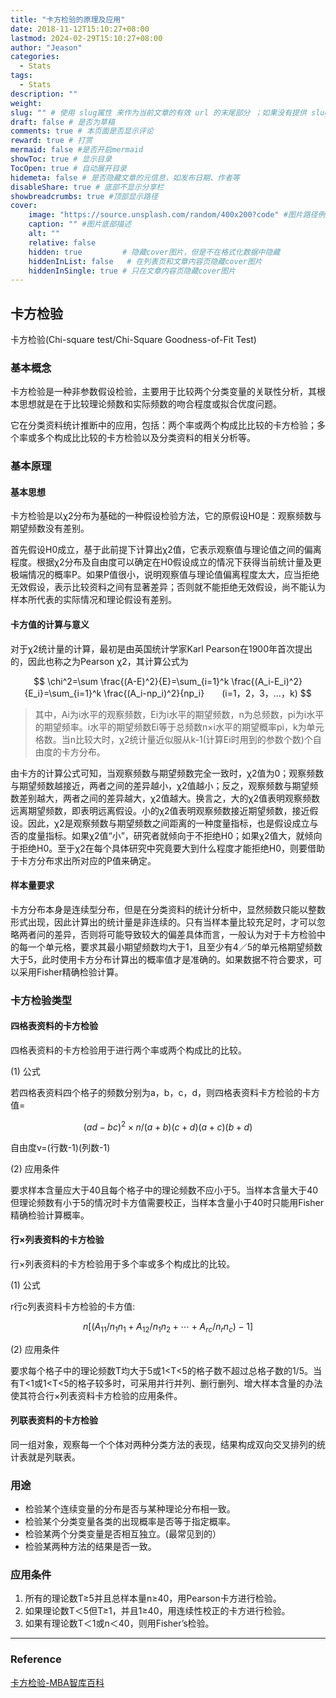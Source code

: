 ```yaml
---
title: "卡方检验的原理及应用"
date: 2018-11-12T15:10:27+08:00
lastmod: 2024-02-29T15:10:27+08:00
author: "Jeason"
categories:
  - Stats
tags:
  - Stats
description: ""
weight:
slug: "" # 使用 slug属性 来作为当前文章的有效 url 的末尾部分 ；如果没有提供 slug 则使用 title 代替。
draft: false # 是否为草稿
comments: true # 本页面是否显示评论
reward: true # 打赏
mermaid: false #是否开启mermaid
showToc: true # 显示目录
TocOpen: true # 自动展开目录
hidemeta: false # 是否隐藏文章的元信息，如发布日期、作者等
disableShare: true # 底部不显示分享栏
showbreadcrumbs: true #顶部显示路径
cover:
    image: "https://source.unsplash.com/random/400x200?code" #图片路径例如：posts/tech/123/123.png
    caption: "" #图片底部描述
    alt: ""
    relative: false
    hidden: true         # 隐藏cover图片，但是不在格式化数据中隐藏
    hiddenInList: false   # 在列表页和文章内容页隐藏cover图片
    hiddenInSingle: true # 只在文章内容页隐藏cover图片
---
```


## 卡方检验

卡方检验(Chi-square test/Chi-Square Goodness-of-Fit Test)

### 基本概念

卡方检验是一种非参数假设检验，主要用于比较两个分类变量的关联性分析，其根本思想就是在于比较理论频数和实际频数的吻合程度或拟合优度问题。

它在分类资料统计推断中的应用，包括：两个率或两个构成比比较的卡方检验；多个率或多个构成比比较的卡方检验以及分类资料的相关分析等。

### 基本原理

#### 基本思想

卡方检验是以χ2分布为基础的一种假设检验方法，它的原假设H0是：观察频数与期望频数没有差别。

首先假设H0成立，基于此前提下计算出χ2值，它表示观察值与理论值之间的偏离程度。根据χ2分布及自由度可以确定在H0假设成立的情况下获得当前统计量及更极端情况的概率P。如果P值很小，说明观察值与理论值偏离程度太大，应当拒绝无效假设，表示比较资料之间有显著差异；否则就不能拒绝无效假设，尚不能认为样本所代表的实际情况和理论假设有差别。

#### 卡方值的计算与意义

对于χ2统计量的计算，最初是由英国统计学家Karl Pearson在1900年首次提出的，因此也称之为Pearson χ2，其计算公式为

$$
\chi^2=\sum \frac{(A-E)^2}{E}=\sum_{i=1}^k \frac{(A_i-E_i)^2}{E_i}=\sum_{i=1}^k \frac{(A_i-np_i)^2}{np_i}　　(i=1，2，3，…，k)
$$

> 其中，Ai为i水平的观察频数，Ei为i水平的期望频数，n为总频数，pi为i水平的期望频率。i水平的期望频数Ei等于总频数n×i水平的期望概率pi，k为单元格数。当n比较大时，χ2统计量近似服从k-1(计算Ei时用到的参数个数)个自由度的卡方分布。

由卡方的计算公式可知，当观察频数与期望频数完全一致时，χ2值为0；观察频数与期望频数越接近，两者之间的差异越小，χ2值越小；反之，观察频数与期望频数差别越大，两者之间的差异越大，χ2值越大。换言之，大的χ2值表明观察频数远离期望频数，即表明远离假设。小的χ2值表明观察频数接近期望频数，接近假设。因此，χ2是观察频数与期望频数之间距离的一种度量指标，也是假设成立与否的度量指标。如果χ2值“小”，研究者就倾向于不拒绝H0；如果χ2值大，就倾向于拒绝H0。至于χ2在每个具体研究中究竟要大到什么程度才能拒绝H0，则要借助于卡方分布求出所对应的P值来确定。

#### 样本量要求

卡方分布本身是连续型分布，但是在分类资料的统计分析中，显然频数只能以整数形式出现，因此计算出的统计量是非连续的。只有当样本量比较充足时，才可以忽略两者问的差异，否则将可能导致较大的偏差具体而言，一般认为对于卡方检验中的每一个单元格，要求其最小期望频数均大于1，且至少有4／5的单元格期望频数大于5，此时使用卡方分布计算出的概率值才是准确的。如果数据不符合要求，可以采用Fisher精确检验计算。

### 卡方检验类型

#### 四格表资料的卡方检验

四格表资料的卡方检验用于进行两个率或两个构成比的比较。

(1) 公式

若四格表资料四个格子的频数分别为a，b，c，d，则四格表资料卡方检验的卡方值=

$$
(ad-bc)^2 \times n/(a+b)(c+d)(a+c)(b+d)
$$

自由度v=(行数-1)(列数-1)

(2)  应用条件

要求样本含量应大于40且每个格子中的理论频数不应小于5。当样本含量大于40但理论频数有小于5的情况时卡方值需要校正，当样本含量小于40时只能用Fisher精确检验计算概率。

#### 行×列表资料的卡方检验

行×列表资料的卡方检验用于多个率或多个构成比的比较。

(1) 公式

r行c列表资料卡方检验的卡方值:

$$
n[(A_{11}/n_1n_1+A_{12}/n_1n_2+\cdots+A_{rc}/n_rn_c)-1]
$$

(2) 应用条件

要求每个格子中的理论频数T均大于5或1<T<5的格子数不超过总格子数的1/5。当有T<1或1<T<5的格子较多时，可采用并行并列、删行删列、增大样本含量的办法使其符合行×列表资料卡方检验的应用条件。

#### 列联表资料的卡方检验

同一组对象，观察每一个个体对两种分类方法的表现，结果构成双向交叉排列的统计表就是列联表。

### 用途

+ 检验某个连续变量的分布是否与某种理论分布相一致。
+ 检验某个分类变量各类的出现概率是否等于指定概率。
+ 检验某两个分类变量是否相互独立。(最常见到的）
+ 检验某两种方法的结果是否一致。

### 应用条件

1. 所有的理论数T≥5并且总样本量n≥40，用Pearson卡方进行检验。
2. 如果理论数T＜5但T≥1，并且1≥40，用连续性校正的卡方进行检验。
3. 如果有理论数T＜1或n＜40，则用Fisher’s检验。

---

### Reference

[卡方检验-MBA智库百科](https://wiki.mbalib.com/wiki/卡方检验)
